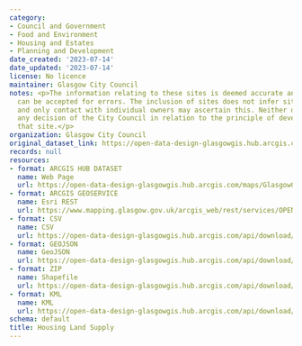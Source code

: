 ```yaml
---
category:
- Council and Government
- Food and Environment
- Housing and Estates
- Planning and Development
date_created: '2023-07-14'
date_updated: '2023-07-14'
license: No licence
maintainer: Glasgow City Council
notes: <p>The information relating to these sites is deemed accurate and no responsibility
  can be accepted for errors. The inclusion of sites does not infer site availability
  and only contact with individual owners may ascertain this. Neither does it pre-empt
  any decision of the City Council in relation to the principle of development on
  that site.</p>
organization: Glasgow City Council
original_dataset_link: https://open-data-design-glasgowgis.hub.arcgis.com/maps/GlasgowGIS::housing-land-supply-3
records: null
resources:
- format: ARCGIS HUB DATASET
  name: Web Page
  url: https://open-data-design-glasgowgis.hub.arcgis.com/maps/GlasgowGIS::housing-land-supply-3
- format: ARCGIS GEOSERVICE
  name: Esri REST
  url: https://www.mapping.glasgow.gov.uk/arcgis_web/rest/services/OPEN_DATA/GCC_Housing_Land_Supply/MapServer/0
- format: CSV
  name: CSV
  url: https://open-data-design-glasgowgis.hub.arcgis.com/api/download/v1/items/fae9d36d3dbb4dbab33ed2398cb14d20/csv?layers=0
- format: GEOJSON
  name: GeoJSON
  url: https://open-data-design-glasgowgis.hub.arcgis.com/api/download/v1/items/fae9d36d3dbb4dbab33ed2398cb14d20/geojson?layers=0
- format: ZIP
  name: Shapefile
  url: https://open-data-design-glasgowgis.hub.arcgis.com/api/download/v1/items/fae9d36d3dbb4dbab33ed2398cb14d20/shapefile?layers=0
- format: KML
  name: KML
  url: https://open-data-design-glasgowgis.hub.arcgis.com/api/download/v1/items/fae9d36d3dbb4dbab33ed2398cb14d20/kml?layers=0
schema: default
title: Housing Land Supply
---
```

